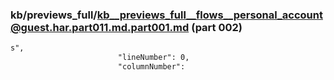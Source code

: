 ### kb/previews_full/kb__previews_full__flows__personal_account@guest.har.part011.md.part001.md (part 002)

```md
s",
                        "lineNumber": 0,
                        "columnNumber":
```

```
